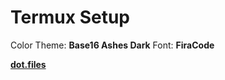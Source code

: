 # Termux Setup

Color Theme: **Base16 Ashes Dark**
Font: **FiraCode**

[**dot.files**](https://gitub.com/loldonut/dotfiles)

